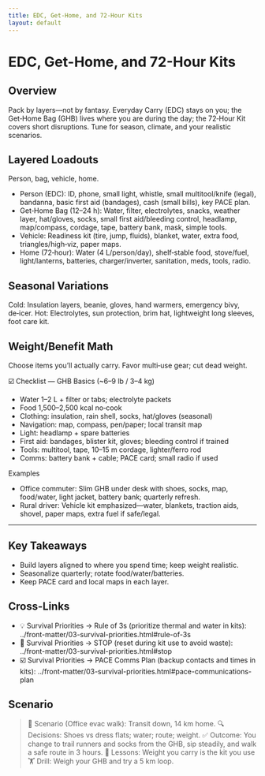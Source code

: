 ```yaml
---
title: EDC, Get-Home, and 72-Hour Kits
layout: default
---
```


# EDC, Get-Home, and 72-Hour Kits

## Overview
Pack by layers—not by fantasy. Everyday Carry (EDC) stays on you; the Get‑Home Bag (GHB) lives where you are during the day; the 72‑Hour Kit covers short disruptions. Tune for season, climate, and your realistic scenarios.

## Layered Loadouts
Person, bag, vehicle, home.

- Person (EDC): ID, phone, small light, whistle, small multitool/knife (legal), bandanna, basic first aid (bandages), cash (small bills), key PACE plan.
- Get‑Home Bag (12–24 h): Water, filter, electrolytes, snacks, weather layer, hat/gloves, socks, small first aid/bleeding control, headlamp, map/compass, cordage, tape, battery bank, mask, simple tools.
- Vehicle: Readiness kit (tire, jump, fluids), blanket, water, extra food, triangles/high‑viz, paper maps.
- Home (72‑hour): Water (4 L/person/day), shelf‑stable food, stove/fuel, light/lanterns, batteries, charger/inverter, sanitation, meds, tools, radio.

## Seasonal Variations
Cold: Insulation layers, beanie, gloves, hand warmers, emergency bivy, de‑icer. Hot: Electrolytes, sun protection, brim hat, lightweight long sleeves, foot care kit.

## Weight/Benefit Math
Choose items you’ll actually carry. Favor multi‑use gear; cut dead weight.

☑️ Checklist — GHB Basics (~6–9 lb / 3–4 kg)
- Water 1–2 L + filter or tabs; electrolyte packets
- Food 1,500–2,500 kcal no‑cook
- Clothing: insulation, rain shell, socks, hat/gloves (seasonal)
- Navigation: map, compass, pen/paper; local transit map
- Light: headlamp + spare batteries
- First aid: bandages, blister kit, gloves; bleeding control if trained
- Tools: multitool, tape, 10–15 m cordage, lighter/ferro rod
- Comms: battery bank + cable; PACE card; small radio if used

Examples
- Office commuter: Slim GHB under desk with shoes, socks, map, food/water, light jacket, battery bank; quarterly refresh.
- Rural driver: Vehicle kit emphasized—water, blankets, traction aids, shovel, paper maps, extra fuel if safe/legal.

---

## Key Takeaways
- Build layers aligned to where you spend time; keep weight realistic.
- Seasonalize quarterly; rotate food/water/batteries.
- Keep PACE card and local maps in each layer.

## Cross-Links
- 💡 Survival Priorities → Rule of 3s (prioritize thermal and water in kits): ../front-matter/03-survival-priorities.html#rule-of-3s
- 📝 Survival Priorities → STOP (reset during kit use to avoid waste): ../front-matter/03-survival-priorities.html#stop
- ☑️ Survival Priorities → PACE Comms Plan (backup contacts and times in kits): ../front-matter/03-survival-priorities.html#pace-communications-plan

## Scenario

> 🧭 Scenario (Office evac walk): Transit down, 14 km home.
> 🔍 Decisions: Shoes vs dress flats; water; route; weight.
> ✅ Outcome: You change to trail runners and socks from the GHB, sip steadily, and walk a safe route in 3 hours.
> 🧠 Lessons: Weight you carry is the kit you use
> 🏋️ Drill: Weigh your GHB and try a 5 km loop.
